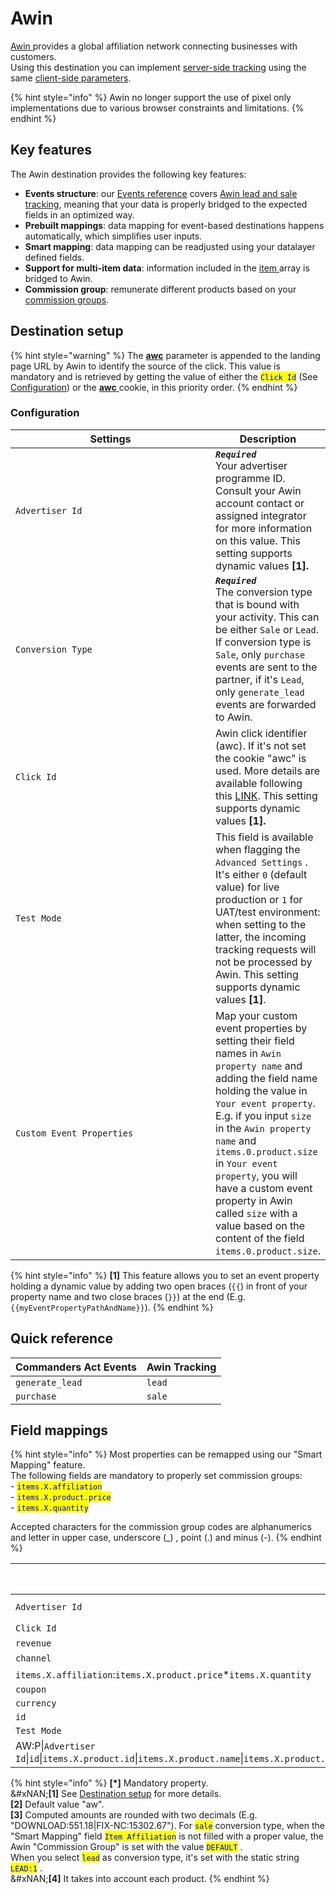 # Awin

[Awin ](https://www.awin.com)provides a global affiliation network connecting businesses with customers.\
Using this destination you can implement [server-side tracking](https://wiki.awin.com/index.php/Advertiser_Tracking_Guide/Conversion_Pixel_Only_Tracking#Server_To_Server_.28S2S.29) using the same [client-side parameters](https://wiki.awin.com/index.php/Advertiser_Tracking_Guides#.5B.2B.5D_Fall-back_Conversion_Pixel).

{% hint style="info" %}
Awin no longer support the use of pixel only implementations due to various browser constraints and limitations.
{% endhint %}

## Key features

The Awin destination provides the following key features:

* **Events structure**: our [Events reference](https://community.commandersact.com/platform-x/developers/tracking/events-reference) covers [Awin lead and sale tracking](https://wiki.awin.com/index.php/Advertiser_Tracking_Guide/Conversion_Pixel_Only_Tracking#Server_To_Server_.28S2S.29), meaning that your data is properly bridged to the expected fields in an optimized way.
* **Prebuilt mappings**: data mapping for event-based destinations happens automatically, which simplifies user inputs.
* **Smart mapping**: data mapping can be readjusted using your datalayer defined fields.
* **Support for multi-item data**: information included in the [item ](https://community.commandersact.com/platform-x/developers/tracking/events-reference#item)array is bridged to Awin.
* **Commission group**: remunerate different products based on your [commission groups](https://wiki.awin.com/index.php/How_to_create_a_commission_group).

## Destination setup

{% hint style="warning" %}
The [**awc**](https://wiki.awin.com/index.php/Advertiser_Tracking_Guide/Conversion_Pixel_Only_Tracking#Server_To_Server_.28S2S.29) parameter is appended to the landing page URL by Awin to identify the source of the click. This value is mandatory and is retrieved by getting the value of either the <mark style="color:blue;">`Click Id`</mark> (See [Configuration](awin.md#configuration)) or the [**awc** ](https://wiki.awin.com/index.php/Advertiser_Tracking_Guide/Conversion_Pixel_Only_Tracking#Server_To_Server_.28S2S.29)cookie, in this priority order.
{% endhint %}

### Configuration

<table><thead><tr><th width="349">Settings</th><th>Description</th></tr></thead><tbody><tr><td><code>Advertiser Id</code></td><td><em><strong><code>Required</code></strong></em> <br>Your advertiser programme ID. Consult your Awin account contact or assigned integrator for more information on this value. This setting supports dynamic values <strong>[1].</strong></td></tr><tr><td><code>Conversion Type</code></td><td><em><strong><code>Required</code></strong></em> <br>The conversion type that is bound with your activity. This can be either <code>Sale</code> or <code>Lead</code>. If conversion type is <code>Sale</code>, only <code>purchase</code> events are sent to the partner, if it's <code>Lead</code>, only <code>generate_lead</code> events are forwarded to Awin. </td></tr><tr><td><code>Click Id</code></td><td>Awin click identifier (awc). If it's not set the cookie "awc" is used. More details are available following this <a href="https://wiki.awin.com/index.php/Advertiser_Tracking_Guide/Conversion_Pixel_Only_Tracking#Server_To_Server_.28S2S.29">LINK</a>. This setting supports dynamic values <strong>[1].</strong></td></tr><tr><td><code>Test Mode</code></td><td>This field is available when flagging the <code>Advanced Settings</code> . It's either <code>0</code> (default value) for live production or <code>1</code> for UAT/test environment: when setting to the latter, the incoming tracking requests will not be processed by Awin. This setting supports dynamic values <strong>[1]</strong>.</td></tr><tr><td><code>Custom Event Properties</code></td><td>Map your custom event properties by setting their field names in <code>Awin property name</code> and adding the field name holding the value in <code>Your event property</code>. E.g. if you input <code>size</code> in the <code>Awin property name</code> and <code>items.0.product.size</code> in <code>Your event property</code>, you will have a custom event property in Awin called <code>size</code> with a value based on the content of the field <code>items.0.product.size</code>.</td></tr></tbody></table>

{% hint style="info" %}
**\[1]** This feature allows you to set an event property holding a dynamic value by adding two open braces (`{{`) in front of your property name and two close braces (`}}`) at the end (E.g. `{{myEventPropertyPathAndName}}`).
{% endhint %}

## Quick reference

| Commanders Act Events | Awin Tracking |
| --------------------- | ------------- |
| `generate_lead`       | `lead`        |
| `purchase`            | `sale`        |

## Field mappings

{% hint style="info" %}
Most properties can be remapped using our "Smart Mapping" feature.\
The following fields are mandatory to properly set commission groups:\
\- <mark style="color:blue;">`items.X.affiliation`</mark>\
\- <mark style="color:blue;">`items.X.product.price`</mark>\
\- <mark style="color:blue;">`items.X.quantity`</mark>

Accepted characters for the commission group codes are alphanumerics and letter in upper case, underscore (\_) , point (.) and minus (-).
{% endhint %}

<table><thead><tr><th width="369">Commanders Act Properties</th><th>Awin Properties</th></tr></thead><tbody><tr><td><code>Advertiser Id</code></td><td><code>merchant</code> <strong>[*]</strong></td></tr><tr><td><code>Click Id</code></td><td><code>cks</code> <strong>[1][*]</strong></td></tr><tr><td><code>revenue</code></td><td><code>amount</code></td></tr><tr><td><code>channel</code></td><td><code>ch</code> <strong>[2]</strong></td></tr><tr><td><code>items.X.affiliation</code>:<code>items.X.product.price</code>*<code>items.X.quantity</code></td><td><code>parts</code> <strong>[3]</strong></td></tr><tr><td><code>coupon</code></td><td><code>vc</code></td></tr><tr><td><code>currency</code></td><td><code>cr</code></td></tr><tr><td><code>id</code></td><td><code>ref</code></td></tr><tr><td><code>Test Mode</code></td><td><code>testmode</code></td></tr><tr><td>AW:P|<code>Advertiser Id</code>|<code>id</code>|<code>items.X.product.id</code>|<code>items.X.product.name</code>|<code>items.X.product.price</code>|<code>items.X.quantity</code>|<code>items.X.product.price</code>|<code>items.X.id</code>|<code>items.X.affiliation</code>|<code>items.X.product.category_1</code>.</td><td><code>bd[X]</code> <strong>[4]</strong></td></tr></tbody></table>

{% hint style="info" %}
**\[\*]** Mandatory property.\
&#xNAN;**\[1]** See [Destination setup](awin.md#destination-setup) for more details.\
**\[2]** Default value "aw".\
**\[3]** Computed amounts are rounded with two decimals (E.g. "DOWNLOAD:551.18|FIX-NC:15302.67"). For <mark style="color:blue;">`sale`</mark> conversion type, when the "Smart Mapping" field <mark style="color:blue;">`Item Affiliation`</mark> is not filled with a proper value, the Awin "Commission Group" is set with the value <mark style="color:blue;">`DEFAULT`</mark> .\
When you select <mark style="color:blue;">`lead`</mark> as conversion type, it's set with the static string <mark style="color:blue;">`LEAD:1`</mark> .\
&#xNAN;**\[4]** It takes into account each product.
{% endhint %}
